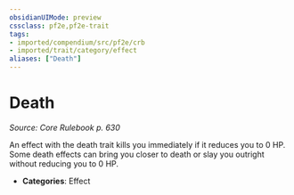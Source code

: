```yaml
---
obsidianUIMode: preview
cssclass: pf2e,pf2e-trait
tags:
- imported/compendium/src/pf2e/crb
- imported/trait/category/effect
aliases: ["Death"]
---
```

# Death  
*Source: Core Rulebook p. 630*  

An effect with the death trait kills you immediately if it reduces you to 0 HP. Some death effects can bring you closer to death or slay you outright without reducing you to 0 HP.

- **Categories**: Effect